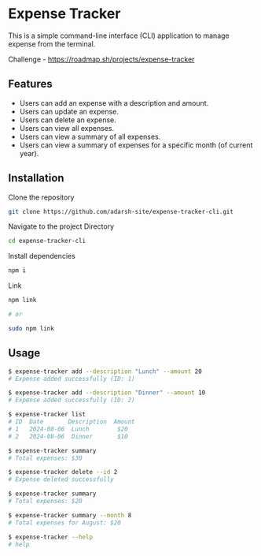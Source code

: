 # Expense Tracker

This is a simple command-line interface (CLI) application to manage expense from the terminal.

Challenge - https://roadmap.sh/projects/expense-tracker

## Features

 - Users can add an expense with a description and amount.
 - Users can update an expense.
 - Users can delete an expense.
 - Users can view all expenses.
 - Users can view a summary of all expenses.
 - Users can view a summary of expenses for a specific month (of current year).

## Installation

Clone the repository

```bash
git clone https://github.com/adarsh-site/expense-tracker-cli.git
```

Navigate to the project Directory

```bash
cd expense-tracker-cli
```
Install dependencies

```bash
npm i
```

Link

```bash
npm link

# or

sudo npm link
```

## Usage

```bash
$ expense-tracker add --description "Lunch" --amount 20
# Expense added successfully (ID: 1)

$ expense-tracker add --description "Dinner" --amount 10
# Expense added successfully (ID: 2)

$ expense-tracker list
# ID  Date       Description  Amount
# 1   2024-08-06  Lunch        $20
# 2   2024-08-06  Dinner       $10

$ expense-tracker summary
# Total expenses: $30

$ expense-tracker delete --id 2
# Expense deleted successfully

$ expense-tracker summary
# Total expenses: $20

$ expense-tracker summary --month 8
# Total expenses for August: $20

$ expense-tracker --help
# help
```
